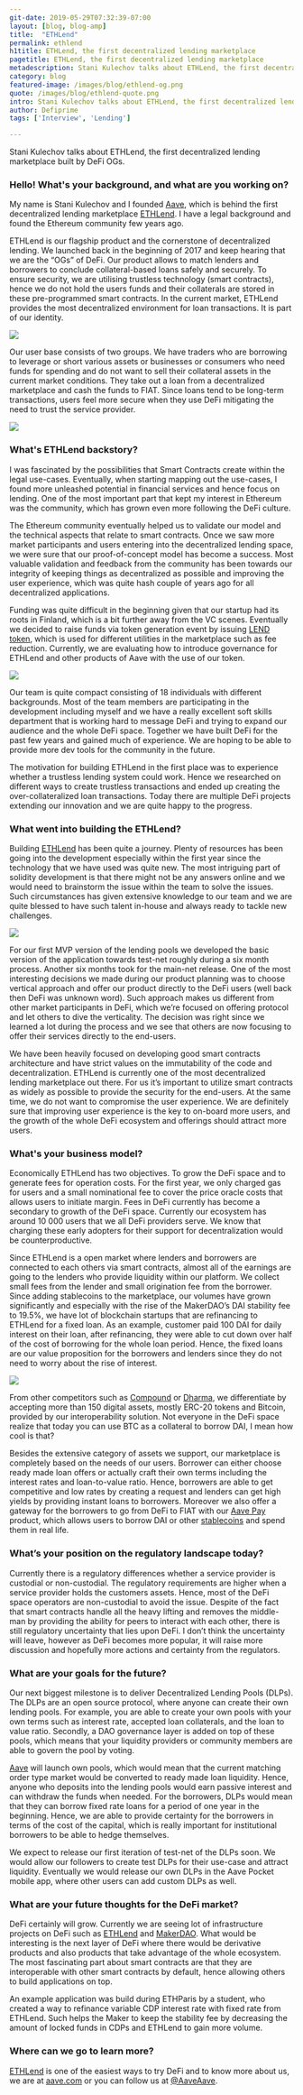 ```yaml
---
git-date: 2019-05-29T07:32:39-07:00
layout: [blog, blog-amp]
title:  "ETHLend"
permalink: ethlend
h1title: ETHLend, the first decentralized lending marketplace
pagetitle: ETHLend, the first decentralized lending marketplace   
metadescription: Stani Kulechov talks about ETHLend, the first decentralized lending marketplace built by DeFi OGs.
category: blog
featured-image: /images/blog/ethlend-og.png
quote: /images/blog/ethlend-quote.png
intro: Stani Kulechov talks about ETHLend, the first decentralized lending marketplace built by DeFi OGs.
author: Defiprime
tags: ['Interview', 'Lending']

---
```

Stani Kulechov talks about ETHLend, the first decentralized lending marketplace built by DeFi OGs.

### Hello! What's your background, and what are you working on?

My name is Stani Kulechov and I founded [Aave](https://aave.com/), which is behind the first decentralized lending marketplace [ETHLend](https://ethlend.io/). I have a legal background and found the Ethereum community few years ago.

ETHLend is our flagship product and the cornerstone of decentralized lending. We launched back in the beginning of 2017 and keep hearing that we are the “OGs” of DeFi. Our product allows to match lenders and borrowers to conclude collateral-based loans safely and securely. To ensure security, we are utilising trustless technology (smart contracts), hence we do not hold the users funds and their collaterals are stored in these pre-programmed smart contracts. In the current market, ETHLend provides the most decentralized environment for loan transactions. It is part of our identity.

![](/images/blog/ethlend1.png)

Our user base consists of two groups. We have traders who are borrowing to leverage or short various assets or businesses or consumers who need funds for spending and do not want to sell their collateral assets in the current market conditions. They take out a loan from a decentralized marketplace and cash the funds to FIAT. Since loans tend to be long-term transactions, users feel more secure when they use DeFi mitigating the need to trust the service provider.

![](/images/blog/ethlend3.png)


### What's ETHLend backstory?

I was fascinated by the possibilities that Smart Contracts create within the legal use-cases. Eventually, when starting mapping out the use-cases, I found more unleashed potential in financial services and hence focus on lending. One of the most important part that kept my interest in Ethereum was the community, which has grown even more following the DeFi culture.

The Ethereum community eventually helped us to validate our model and the technical aspects that relate to smart contracts. Once we saw more market participants and users entering into the decentralized lending space, we were sure that our proof-of-concept model has become a success. Most valuable validation and feedback from the community has been towards our integrity of keeping things as decentralized as possible and improving the user experience, which was quite hash couple of years ago for all decentralized applications.

Funding was quite difficult in the beginning given that our startup had its roots in Finland, which is a bit further away from the VC scenes. Eventually we decided to raise funds via token generation event by issuing [LEND token](https://coinmarketcap.com/currencies/ethlend/), which is used for different utilities in the marketplace such as fee reduction. Currently, we are evaluating how to introduce governance for ETHLend and other products of Aave with the use of our token.

![](/images/blog/ethlend4.png)

Our team is quite compact consisting of 18 individuals with different backgrounds. Most of the team members are participating in the development including myself and we have a really excellent soft skills department that is working hard to message DeFi and trying to expand our audience and the whole DeFi space. Together we have built DeFi for the past few years and gained much of experience. We are hoping to be able to provide more dev tools for the community in the future.

The motivation for building ETHLend in the first place was to experience whether a trustless lending system could work. Hence we researched on different ways to create trustless transactions and ended up creating the over-collateralized loan transactions. Today there are multiple DeFi projects extending our innovation and we are quite happy to the progress.

### What went into building the ETHLend?

Building [ETHLend](https://ethlend.io/) has been quite a journey. Plenty of resources has been going into the development especially within the first year since the technology that we have used was quite new. The most intriguing part of solidity development is that there might not be any answers online and we would need to brainstorm the issue within the team to solve the issues. Such circumstances has given extensive knowledge to our team and we are quite blessed to have such talent in-house and always ready to tackle new challenges.

![](/images/blog/ethlend2.png)

For our first MVP version of the lending pools we developed the basic version of the application towards test-net roughly during a six month process. Another six months took for the main-net release. One of the most interesting decisions we made during our product planning was to choose vertical approach and offer our product directly to the DeFi users (well back then DeFi was unknown word). Such approach makes us different from other market participants in DeFi, which we’re focused on offering protocol and let others to dive the verticality. The decision was right since we learned a lot during the process and we see that others are now focusing to offer their services directly to the end-users.

We have been heavily focused on developing good smart contracts architecture and have strict values on the immutability of the code and decentralization. ETHLend is currently one of the most decentralized lending marketplace out there. For us it’s important to utilize smart contracts as widely as possible to provide the security for the end-users. At the same time, we do not want to compromise the user experience. We are definitely sure that improving user experience is the key to on-board more users, and the growth of the whole DeFi ecosystem and offerings should attract more users.

### What's your business model?

Economically ETHLend has two objectives. To grow the DeFi space and to generate fees for operation costs. For the first year, we only charged gas for users and a small nominational fee to cover the price oracle costs that allows users to initiate margin. Fees in DeFi currently has become a secondary to growth of the DeFi space. Currently our ecosystem has around 10 000 users that we all DeFi providers serve. We know that charging these early adopters for their support for decentralization would be counterproductive.

Since ETHLend is a open market where lenders and borrowers are connected to each others via smart contracts, almost all of the earnings are going to the lenders who provide liquidity within our platform. We collect small fees from the lender and small origination fee from the borrower. Since adding stablecoins to the marketplace, our volumes have grown significantly and especially with the rise of the MakerDAO’s DAI stability fee to 19.5%, we have lot of blockchain startups that are refinancing to ETHLend for a fixed loan. As an example, customer paid 100 DAI for daily interest on their loan, after refinancing, they were able to cut down over half of the cost of borrowing for the whole loan period. Hence, the fixed loans are our value proposition for the borrowers and lenders since they do not need to worry about the rise of interest.

![](/images/blog/ethlend6.png)

From other competitors such as [Compound](https://compound.finance) or [Dharma](https://www.dharma.io/), we differentiate by accepting more than 150 digital assets, mostly ERC-20 tokens and Bitcoin, provided by our interoperability solution. Not everyone in the DeFi space realize that today you can use BTC as a collateral to borrow DAI, I mean how cool is that?

Besides the extensive category of assets we support, our marketplace is completely based on the needs of our users. Borrower can either choose ready made loan offers or actually craft their own terms including the interest rates and loan-to-value ratio. Hence, borrowers are able to get competitive and low rates by creating a request and lenders can get high yields by providing instant loans to borrowers. Moreover we also offer a gateway for the borrowers to go from DeFi to FIAT with our [Aave Pay](https://pay.aave.com) product, which allows users to borrow DAI or other [stablecoins](/stablecoins) and spend them in real life.

### What’s your position on the regulatory landscape today?

Currently there is a regulatory differences whether a service provider is custodial or non-custodial. The regulatory requirements are higher when a service provider holds the customers assets. Hence, most of the DeFi space operators are non-custodial to avoid the issue. Despite of the fact that smart contracts handle all the heavy lifting and removes the middle-man by providing the ability for peers to interact with each other, there is still regulatory uncertainty that lies upon DeFi. I don’t think the uncertainty will leave, however as DeFi becomes more popular, it will raise more discussion and hopefully more actions and certainty from the regulators.

### What are your goals for the future?

Our next biggest milestone is to deliver Decentralized Lending Pools (DLPs). The DLPs are an open source protocol, where anyone can create their own lending pools. For example, you are able to create your own pools with your own terms such as interest rate, accepted loan collaterals, and the loan to value ratio. Secondly, a DAO governance layer is added on top of these pools, which means that your liquidity providers or community members are able to govern the pool by voting.

[Aave](https://aave.com/) will launch own pools, which would mean that the current matching order type market would be converted to ready made loan liquidity. Hence, anyone who deposits into the lending pools would earn passive interest and can withdraw the funds when needed. For the borrowers, DLPs would mean that they can borrow fixed rate loans for a period of one year in the beginning. Hence, we are able to provide certainty for the borrowers in terms of the cost of the capital, which is really important for institutional borrowers to be able to hedge themselves.

We expect to release our first iteration of test-net of the DLPs soon. We would allow our followers to create test DLPs for their use-case and attract liquidity. Eventually we would release our own DLPs in the Aave Pocket mobile app, where other users can add custom DLPs as well.

### What are your future thoughts for the DeFi market?

DeFi certainly will grow. Currently we are seeing lot of infrastructure projects on DeFi such as [ETHLend](http://ethlend.io) and [MakerDAO](https://makerdao.com). What would be interesting is the next layer of DeFi where there would be derivative products and also products that take advantage of the whole ecosystem. The most fascinating part about smart contracts are that they are interoperable with other smart contracts by default, hence allowing others to build applications on top.

An example application was build during ETHParis by a student, who created a way to refinance variable CDP interest rate with fixed rate from ETHLend. Such helps the Maker to keep the stability fee by decreasing the amount of locked funds in CDPs and ETHLend to gain more volume.

### Where can we go to learn more?

[ETHLend](http://ethlend.io) is one of the easiest ways to try DeFi and to know more about us, we are at [aave.com](https://aave.com/) or you can follow us at [@AaveAave](https://twitter.com/@AaveAave).
